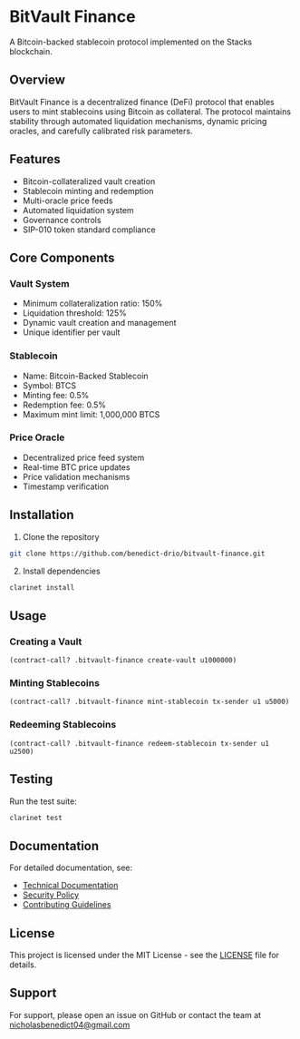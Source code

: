 # BitVault Finance

A Bitcoin-backed stablecoin protocol implemented on the Stacks blockchain.

## Overview

BitVault Finance is a decentralized finance (DeFi) protocol that enables users to mint stablecoins using Bitcoin as collateral. The protocol maintains stability through automated liquidation mechanisms, dynamic pricing oracles, and carefully calibrated risk parameters.

## Features

- Bitcoin-collateralized vault creation
- Stablecoin minting and redemption
- Multi-oracle price feeds
- Automated liquidation system
- Governance controls
- SIP-010 token standard compliance

## Core Components

### Vault System

- Minimum collateralization ratio: 150%
- Liquidation threshold: 125%
- Dynamic vault creation and management
- Unique identifier per vault

### Stablecoin

- Name: Bitcoin-Backed Stablecoin
- Symbol: BTCS
- Minting fee: 0.5%
- Redemption fee: 0.5%
- Maximum mint limit: 1,000,000 BTCS

### Price Oracle

- Decentralized price feed system
- Real-time BTC price updates
- Price validation mechanisms
- Timestamp verification

## Installation

1. Clone the repository

```bash
git clone https://github.com/benedict-drio/bitvault-finance.git
```

2. Install dependencies

```bash
clarinet install
```

## Usage

### Creating a Vault

```clarity
(contract-call? .bitvault-finance create-vault u1000000)
```

### Minting Stablecoins

```clarity
(contract-call? .bitvault-finance mint-stablecoin tx-sender u1 u5000)
```

### Redeeming Stablecoins

```clarity
(contract-call? .bitvault-finance redeem-stablecoin tx-sender u1 u2500)
```

## Testing

Run the test suite:

```bash
clarinet test
```

## Documentation

For detailed documentation, see:

- [Technical Documentation](./docs/TECHNICAL.md)
- [Security Policy](./SECURITY.md)
- [Contributing Guidelines](./CONTRIBUTING.md)

## License

This project is licensed under the MIT License - see the [LICENSE](./LICENSE) file for details.

## Support

For support, please open an issue on GitHub or contact the team at nicholasbenedict04@gmail.com
